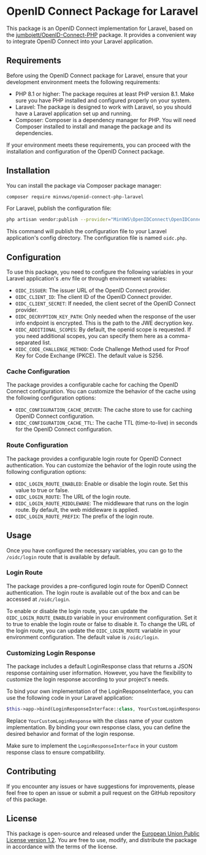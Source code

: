 # OpenID Connect Package for Laravel
This package is an OpenID Connect implementation for Laravel, based on the [jumbojett/OpenID-Connect-PHP](https://github.com/jumbojett/OpenID-Connect-PHP) package. It provides a convenient way to integrate OpenID Connect into your Laravel application.

## Requirements
Before using the OpenID Connect package for Laravel, ensure that your development environment meets the following requirements:

- PHP 8.1 or higher: The package requires at least PHP version 8.1. Make sure you have PHP installed and configured properly on your system.
- Laravel: The package is designed to work with Laravel, so you should have a Laravel application set up and running.
- Composer: Composer is a dependency manager for PHP. You will need Composer installed to install and manage the package and its dependencies.

If your environment meets these requirements, you can proceed with the installation and configuration of the OpenID Connect package.

## Installation

You can install the package via Composer package manager:

```bash
composer require minvws/openid-connect-php-laravel
```

For Laravel, publish the configuration file:

```bash
php artisan vendor:publish --provider="MinVWS\OpenIDConnect\OpenIDConnectServiceProvider"
```

This command will publish the configuration file to your Laravel application's config directory. The configuration file is named `oidc.php`.


## Configuration
To use this package, you need to configure the following variables in your Laravel application's .env file or through environment variables:

- `OIDC_ISSUER`: The issuer URL of the OpenID Connect provider.
- `OIDC_CLIENT_ID`: The client ID of the OpenID Connect provider.
- `OIDC_CLIENT_SECRET`: If needed, the client secret of the OpenID Connect provider.
- `OIDC_DECRYPTION_KEY_PATH`: Only needed when the response of the user info endpoint is encrypted. This is the path to the JWE decryption key.
- `OIDC_ADDITIONAL_SCOPES`: By default, the openid scope is requested. If you need additional scopes, you can specify them here as a comma-separated list.
- `OIDC_CODE_CHALLENGE_METHOD`: Code Challenge Method used for Proof Key for Code Exchange (PKCE). The default value is S256.

### Cache Configuration 
The package provides a configurable cache for caching the OpenID Connect configuration. You can customize the behavior of the cache using the following configuration options:

- `OIDC_CONFIGURATION_CACHE_DRIVER`: The cache store to use for caching OpenID Connect configuration.
- `OIDC_CONFIGURATION_CACHE_TTL`: The cache TTL (time-to-live) in seconds for the OpenID Connect configuration.

### Route Configuration
The package provides a configurable login route for OpenID Connect authentication. You can customize the behavior of the login route using the following configuration options:

- `OIDC_LOGIN_ROUTE_ENABLED`: Enable or disable the login route. Set this value to true or false.
- `OIDC_LOGIN_ROUTE`: The URL of the login route.
- `OIDC_LOGIN_ROUTE_MIDDLEWARE`: The middleware that runs on the login route. By default, the web middleware is applied.
- `OIDC_LOGIN_ROUTE_PREFIX`: The prefix of the login route.

## Usage
Once you have configured the necessary variables, you can go to the `/oidc/login` route that is available by default.

### Login Route
The package provides a pre-configured login route for OpenID Connect authentication. The login route is available out of the box and can be accessed at `/oidc/login`.

To enable or disable the login route, you can update the `OIDC_LOGIN_ROUTE_ENABLED` variable in your environment configuration. Set it to true to enable the login route or false to disable it.
To change the URL of the login route, you can update the `OIDC_LOGIN_ROUTE` variable in your environment configuration. The default value is `/oidc/login`.

### Customizing Login Response
The package includes a default LoginResponse class that returns a JSON response containing user information. However, you have the flexibility to customize the login response according to your project's needs.

To bind your own implementation of the LoginResponseInterface, you can use the following code in your Laravel application:
```php
$this->app->bind(LoginResponseInterface::class, YourCustomLoginResponse::class);
```

Replace `YourCustomLoginResponse` with the class name of your custom implementation. By binding your own response class, you can define the desired behavior and format of the login response.

Make sure to implement the `LoginResponseInterface` in your custom response class to ensure compatibility.

## Contributing
If you encounter any issues or have suggestions for improvements, please feel free to open an issue or submit a pull request on the GitHub repository of this package.

## License
This package is open-source and released under the [European Union Public License version 1.2](https://joinup.ec.europa.eu/collection/eupl/eupl-text-eupl-12). You are free to use, modify, and distribute the package in accordance with the terms of the license.